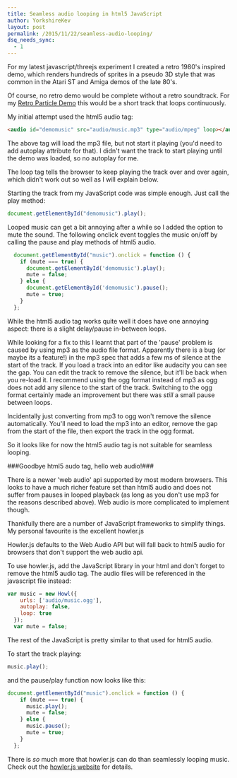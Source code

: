 ```yaml
---
title: Seamless audio looping in html5 JavaScript
author: YorkshireKev
layout: post
permalink: /2015/11/22/seamless-audio-looping/
dsq_needs_sync:
  - 1
---
```

For my latest javascript/threejs experiment I created a retro 1980's inspired demo, which renders hundreds of sprites in a pseudo 3D style that was common in the Atari ST and Amiga demos of the late 80's.

Of course, no retro demo would be complete without a retro soundtrack. For my [Retro Particle Demo](/retro-particle-demo) this would be a short track that loops continuously.

My initial attempt used the html5 audio tag:
``` html
<audio id="demomusic" src="audio/music.mp3" type="audio/mpeg" loop></audio>
```

The above tag will load the mp3 file, but not start it playing (you'd need to add autoplay attribute for that). I didn't want the track to start playing until the demo was loaded, so no autoplay for me.

The loop tag tells the browser to keep playing the track over and over again, which didn't work out so well as I will explain below.

Starting the track from my JavaScript code was simple enough. Just call the play method:
``` javascript
document.getElementById("demomusic").play();
```

Looped music can get a bit annoying after a while so I added the option to mute the sound. The following onclick event toggles the music on/off by calling the pause and play methods of html5 audio.
```javascript
  document.getElementById("music").onclick = function () {
    if (mute === true) {
      document.getElementById('demomusic').play();
      mute = false;
    } else {
      document.getElementById('demomusic').pause();
      mute = true;
    }
  };
```

While the html5 audio tag works quite well it does have one annoying aspect: there is a slight delay/pause in-between loops.

While looking for a fix to this I learnt that part of the 'pause' problem is caused by using mp3 as the audio file format. Apparently there is a bug (or maybe its a feature!) in the mp3 spec that adds a few ms of silence at the start of the track. If you load a track into an editor like audacity you can see the gap. You can edit the track to remove the silence, but it'll be back when you re-load it. I recommend using the ogg format instead of mp3 as ogg does not add any silence to the start of the track. Switching to the ogg format certainly made an improvement but there was *still* a small pause between loops.

Incidentally just converting from mp3 to ogg won't remove the silence automatically. You'll need to load the mp3 into an editor, remove the gap from the start of the file, then export the track in the ogg format.

So it looks like for now the html5 audio tag is not suitable for seamless looping.

###Goodbye html5 audo tag, hello web audio!###

There is a newer 'web audio' api supported by most modern browsers. This looks to have a much richer feature set than html5 audio and does not suffer from pauses in looped playback (as long as you don't use mp3 for the reasons described above). Web audio is more complicated to implement though.

Thankfully there are a number of JavaScript frameworks to simplify things. My personal favourite is the excellent howler.js

Howler.js defaults to the Web Audio API but will fall back to html5 audio for browsers that don't support the web audio api.

To use howler.js, add the JavaScript library in your html and don't forget to remove the html5 audio tag. The audio files will be referenced in the javascript file instead:
```javascript
var music = new Howl({
    urls: ['audio/music.ogg'],
    autoplay: false,
    loop: true
  });
  var mute = false;
```

The rest of the JavaScript is pretty similar to that used for html5 audio.

To start the track playing:
```javascript
music.play();
```

and the pause/play function now looks like this:
```javascript
document.getElementById("music").onclick = function () {
    if (mute === true) {
      music.play();
      mute = false;
    } else {
      music.pause();
      mute = true;
    }
  };
```

There is *so* much more that howler.js can do than seamlessly looping music. Check out the [howler.js website](http://howlerjs.com/) for details.